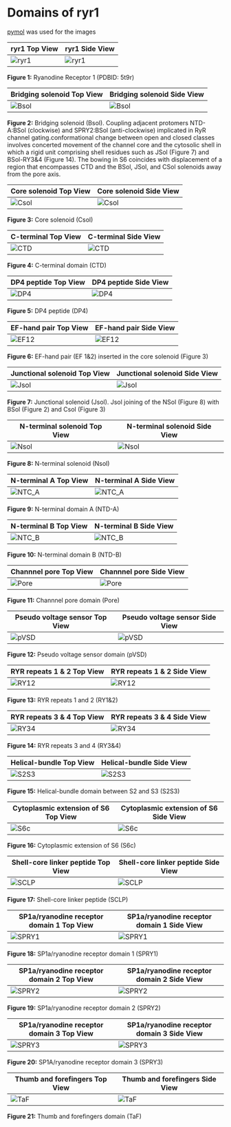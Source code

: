 # Domains of ryr1 
[pymol](https://pymol.org/2/#download) was used for the images

ryr1 Top View | ryr1 Side View
------------ | -------------
![ryr1](top_view/ryr1.png) | ![ryr1](side_view/ryr1.png)

**Figure 1:** Ryanodine Receptor 1 (PDBID: 5t9r)

Bridging solenoid Top View | Bridging solenoid Side View
------------ | -------------
![Bsol](top_view/Bsol.png) | ![Bsol](side_view/Bsol.png)

**Figure 2:** Bridging solenoid (Bsol). Coupling adjacent protomers NTD-A:BSol (clockwise) and SPRY2:BSol (anti-clockwise) implicated in RyR channel gating.conformational change between open and closed classes involves concerted movement of the channel core and the cytosolic shell in which a rigid unit comprising shell residues such as JSol (Figure 7) and BSol-RY3&4 (Figure 14). The bowing in S6 coincides with displacement of a region that encompasses CTD and the BSol, JSol, and CSol solenoids away from the pore axis.



Core solenoid Top View | Core solenoid Side View
------------ | -------------
![Csol](top_view/Csol.png) | ![Csol](side_view/Csol.png)

**Figure 3:** Core solenoid (Csol)

C-terminal Top View | C-terminal Side View
------------ | -------------
![CTD](top_view/CTD.png) | ![CTD](side_view/CTD.png)

**Figure 4:** C-terminal domain (CTD)

DP4 peptide Top View | DP4 peptide Side View
------------ | -------------
![DP4](top_view/DP4.png) | ![DP4](side_view/DP4.png)

**Figure 5:** DP4 peptide (DP4)

EF-hand pair Top View | EF-hand pair Side View
------------ | -------------
![EF12](top_view/EF1&2.png) | ![EF12](side_view/EF1&2.png)

**Figure 6:** EF-hand pair (EF 1&2) inserted in the core solenoid (Figure 3)

Junctional solenoid Top View | Junctional solenoid Side View
------------ | -------------
![Jsol](top_view/Jsol.png) | ![Jsol](side_view/Jsol.png)

**Figure 7:** Junctional solenoid (Jsol).  Jsol joining of the NSol (Figure 8) with BSol (Figure 2) and Csol (Figure 3)

N-terminal solenoid Top View | N-terminal solenoid Side View
------------ | -------------
![Nsol](top_view/Nsol.png) | ![Nsol](side_view/Nsol.png)

**Figure 8:** N-terminal solenoid (Nsol)

N-terminal A Top View | N-terminal A Side View
------------ | -------------
![NTC_A](top_view/NTC_A.png) | ![NTC_A](side_view/NTC_A.png)

**Figure 9:** N-terminal domain A (NTD-A)

N-terminal B Top View | N-terminal B Side View
------------ | -------------
![NTC_B](top_view/NTC_B.png) | ![NTC_B](side_view/NTC_B.png)

**Figure 10:** N-terminal domain B (NTD-B)

Channnel pore Top View | Channnel pore Side View
------------ | -------------
![Pore](top_view/Pore.png) | ![Pore](side_view/Pore.png)

**Figure 11:** Channnel pore domain (Pore)

Pseudo voltage sensor Top View | Pseudo voltage sensor Side View
------------ | -------------
![pVSD](top_view/pVSD.png) | ![pVSD](side_view/pVSD.png)

**Figure 12:** Pseudo voltage sensor domain (pVSD)

RYR repeats 1 & 2 Top View | RYR repeats 1 & 2 Side View
------------ | -------------
![RY12](top_view/RY1&2.png) | ![RY12](side_view/RY1&2.png)

**Figure 13:** RYR repeats 1 and 2 (RY1&2)

RYR repeats 3 & 4 Top View | RYR repeats 3 & 4 Side View
------------ | -------------
![RY34](top_view/RY3&4.png) | ![RY34](side_view/RY3&4.png)

**Figure 14:** RYR repeats 3 and 4 (RY3&4)

Helical-bundle Top View | Helical-bundle Side View
------------ | -------------
![S2S3](top_view/S2S3.png) | ![S2S3](side_view/S2S3.png)

**Figure 15:** Helical-bundle domain between S2 and S3 (S2S3)

Cytoplasmic extension of S6 Top View | Cytoplasmic extension of S6 Side View
------------ | -------------
![S6c](top_view/S6c.png) | ![S6c](side_view/S6c.png)

**Figure 16:** Cytoplasmic extension of S6 (S6c)

Shell-core linker peptide Top View | Shell-core linker peptide Side View
------------ | -------------
![SCLP](top_view/SCLP.png) | ![SCLP](side_view/SCLP.png)

**Figure 17:** Shell-core linker peptide (SCLP)

SP1a/ryanodine receptor domain 1 Top View | SP1a/ryanodine receptor domain 1 Side View
------------ | -------------
![SPRY1](top_view/SPRY1.png) | ![SPRY1](side_view/SPRY1.png)

**Figure 18:** SP1a/ryanodine receptor domain 1 (SPRY1) 

SP1a/ryanodine receptor domain 2 Top View | SP1a/ryanodine receptor domain 2 Side View
------------ | -------------
![SPRY2](top_view/SPRY2.png) | ![SPRY2](side_view/SPRY2.png)

**Figure 19:** SP1a/ryanodine receptor domain 2 (SPRY2)

SP1a/ryanodine receptor domain 3 Top View | SP1a/ryanodine receptor domain 3 Side View
------------ | -------------
![SPRY3](top_view/SPRY3.png) | ![SPRY3](side_view/SPRY3.png)

**Figure 20:** SP1A/ryanodine receptor domain 3 (SPRY3)

Thumb and forefingers Top View | Thumb and forefingers Side View
------------ | -------------
![TaF](top_view/TaF.png) | ![TaF](side_view/TaF.png)

**Figure 21:** Thumb and forefingers domain (TaF)











